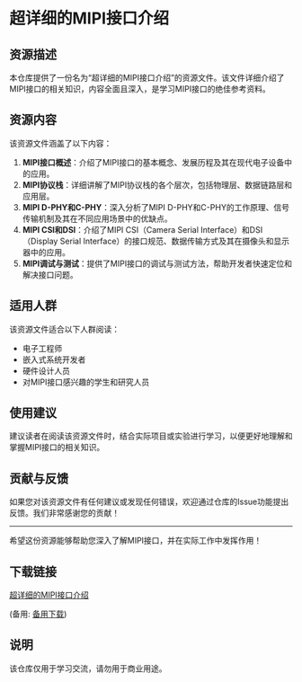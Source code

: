 # 超详细的MIPI接口介绍

## 资源描述

本仓库提供了一份名为“超详细的MIPI接口介绍”的资源文件。该文件详细介绍了MIPI接口的相关知识，内容全面且深入，是学习MIPI接口的绝佳参考资料。

## 资源内容

该资源文件涵盖了以下内容：

1. **MIPI接口概述**：介绍了MIPI接口的基本概念、发展历程及其在现代电子设备中的应用。
2. **MIPI协议栈**：详细讲解了MIPI协议栈的各个层次，包括物理层、数据链路层和应用层。
3. **MIPI D-PHY和C-PHY**：深入分析了MIPI D-PHY和C-PHY的工作原理、信号传输机制及其在不同应用场景中的优缺点。
4. **MIPI CSI和DSI**：介绍了MIPI CSI（Camera Serial Interface）和DSI（Display Serial Interface）的接口规范、数据传输方式及其在摄像头和显示器中的应用。
5. **MIPI调试与测试**：提供了MIPI接口的调试与测试方法，帮助开发者快速定位和解决接口问题。

## 适用人群

该资源文件适合以下人群阅读：

- 电子工程师
- 嵌入式系统开发者
- 硬件设计人员
- 对MIPI接口感兴趣的学生和研究人员

## 使用建议

建议读者在阅读该资源文件时，结合实际项目或实验进行学习，以便更好地理解和掌握MIPI接口的相关知识。

## 贡献与反馈

如果您对该资源文件有任何建议或发现任何错误，欢迎通过仓库的Issue功能提出反馈。我们非常感谢您的贡献！

---

希望这份资源能够帮助您深入了解MIPI接口，并在实际工作中发挥作用！

## 下载链接
[超详细的MIPI接口介绍](https://pan.quark.cn/s/47380f94803f) 

(备用: [备用下载](https://pan.baidu.com/s/1hzy8icz7BQYGW2HjvctLLQ?pwd=1234))

## 说明

该仓库仅用于学习交流，请勿用于商业用途。
